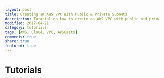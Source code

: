 ```yaml
---
layout: post
title: Creating an AWS VPC With Public & Private Subnets
description: Tutorial on how to create an AWS VPC with public and private subnets
modified: 2017-04-21
category: tutorials
tags: [AWS, Cloud, VPC, AWSCasts]
comments: true
share: true
featured: true
---
```


# Tutorials

